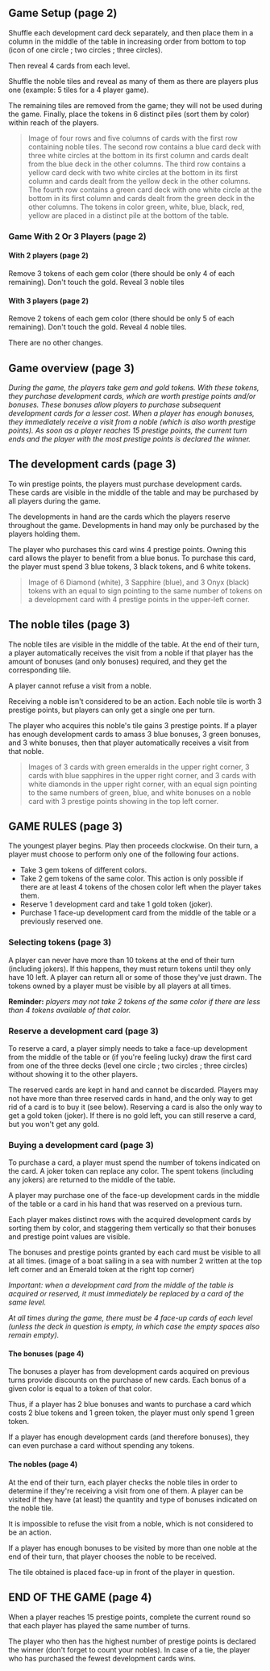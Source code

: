 ## Game Setup (page 2)

Shuffle each development card deck separately, and then place them in a column in the middle of the table in increasing order from bottom to top (icon of one circle ; two circles ; three circles).

Then reveal 4 cards from each level. 

Shuffle the noble tiles and reveal as many of them as there are players plus one (example: 5 tiles for a 4 player game). 

The remaining tiles are removed from the game; they will not be used during the game. Finally, place the tokens in 6 distinct piles (sort them by color) within reach of the players.

>Image of four rows and five columns of cards with the first row containing noble tiles. The second row contains a blue card deck with three white circles at the bottom in its first column and cards dealt from the blue deck in the other columns. The third row contains a yellow card deck with two white circles at the bottom in its first column and cards dealt from the yellow deck in the other columns. The fourth row contains a green card deck with one white circle at the bottom in its first column and cards dealt from the green deck in the other columns. The tokens in color green, white, blue, black, red, yellow are placed in a distinct pile at the bottom of the table. 

### Game With 2 Or 3 Players (page 2)

#### With 2 players (page 2)
Remove 3 tokens of each gem color (there should be only 4 of each remaining). Don't touch the gold. Reveal 3 noble tiles

#### With 3 players  (page 2)
Remove 2 tokens of each gem color (there should be only 5 of each remaining). Don't touch the gold. Reveal 4 noble tiles.

There are no other changes.

## Game overview  (page 3)

*During the game, the players take gem and gold tokens. With these tokens, they purchase development cards, which are worth prestige points and/or bonuses. These bonuses allow players to purchase subsequent development cards for a lesser cost. When a player has enough bonuses, they immediately receive a visit from a noble (which is also worth prestige points). As soon as a player reaches 15 prestige points, the current turn ends and the player with the most prestige points is declared the winner.*

## The development cards (page 3)

To win prestige points, the players must purchase development cards. These cards are visible in the middle of the table and may be purchased by all players during the game. 

The developments in hand are the cards which the players reserve throughout the game. Developments in hand may only be purchased by the players holding them.

The player who purchases this card wins 4 prestige points. Owning this card allows the player to benefit from a blue bonus. To purchase this card, the player must spend 3 blue tokens, 3 black tokens, and 6 white tokens.

> Image of 6 Diamond (white), 3 Sapphire (blue), and 3 Onyx (black) tokens with an equal to sign pointing to the same number of tokens on a development card with 4 prestige points in the upper-left corner.

## The noble tiles (page 3)

The noble tiles are visible in the middle of the table. At the end of their turn, a player automatically receives the visit from a noble if that player has the amount of bonuses (and only bonuses) required, and they get the corresponding tile. 

A player cannot refuse a visit from a noble. 

Receiving a noble isn't considered to be an action. Each noble tile is worth 3 prestige points, but players can only get a single one per turn.

The player who acquires this noble's tile gains 3 prestige points. If a player has enough development cards to amass 3 blue bonuses, 3 green bonuses, and 3 white bonuses, then that player automatically receives a visit from that noble.

>Images of 3 cards with green emeralds in the upper right corner, 3 cards with blue sapphires in the upper right corner, and 3 cards with white diamonds in the upper right corner, with an equal sign pointing to the same numbers of green, blue, and white bonuses on a noble card with 3 prestige points showing in the top left corner.

## GAME RULES (page 3)

The youngest player begins. Play then proceeds clockwise. On their turn, a player must choose to perform only one of the following four actions. 
- Take 3 gem tokens of different colors. 
- Take 2 gem tokens of the same color. 
  This action is only possible if there are at least 4 tokens of the chosen color left when the player takes them.
- Reserve 1 development card and take 1 gold token (joker). 
- Purchase 1 face-up development card from the middle of the 
  table or a previously reserved one.

### Selecting tokens (page 3)

A player can never have more than 10 tokens at the end of 
their turn (including jokers). If this happens, they must return 
tokens until they only have 10 left. A player can return all or 
some of those they've just drawn. The tokens owned by a 
player must be visible by all players at all times. 

**Reminder:** *players may not take 2 tokens of the same color if there are less than 4 tokens available of that color.*

### Reserve a development card (page 3)

To reserve a card, a player simply needs to take a face-up development from the middle of the table or (if you're feeling lucky) draw the first card from one of the three decks (level one circle ; two circles ; three circles) without showing it to the other players. 

The reserved cards are kept in hand and cannot be discarded. Players may not have more than three reserved cards in hand, and the only way to get rid of a card is to buy it (see below). Reserving a card is also the only way to get a gold token (joker). If there is no gold left, you can still reserve a card, but you won't get any gold.


### Buying a development card (page 3)

To purchase a card, a player must spend the number of tokens indicated on the card. A joker token can replace any color. The spent tokens (including any jokers) are returned to the middle of the table. 

A player may purchase one of the face-up development cards in the middle of the table or a card in his hand that was reserved on a previous turn. 

Each player makes distinct rows with the acquired development cards by sorting them by color, and staggering them vertically so that their bonuses and prestige point values are visible.

The bonuses and prestige points granted by each card must be visible to all at all times. (image of a boat sailing in a sea with number 2 written at the top left corner and an Emerald token at the right top corner)

*Important: when a development card from the middle of the table is acquired or reserved, it must immediately be replaced by a card of the same level.* 

*At all times during the game, there must be 4 face-up cards of each level (unless the deck in question is empty, in which case the empty spaces also remain empty).*


#### The bonuses (page 4)

The bonuses a player has from development cards acquired on previous turns provide discounts on the purchase of new cards. Each bonus of a given color is equal to a token of that color. 

Thus, if a player has 2 blue bonuses and wants to purchase a card which costs 2 blue tokens and 1 green token, the player must only spend 1 green token. 

If a player has enough development cards (and therefore bonuses), they can even purchase a card without spending any tokens.


#### The nobles (page 4)

At the end of their turn, each player checks the noble tiles in order to determine if they're receiving a visit from one of them. A player can be visited if they have (at least) the quantity and type of bonuses indicated on the noble tile. 

It is impossible to refuse the visit from a noble, which is not considered to be an action. 

If a player has enough bonuses to be visited by more than one noble at the end of their turn, that player chooses the noble to be received. 

The tile obtained is placed face-up in front of the player in question.

## END OF THE GAME (page 4)

When a player reaches 15 prestige points, complete the current round so that each player has played the same number of turns. 

The player who then has the highest number of prestige points is declared the winner (don't forget to count your nobles). In case of a tie, the player who has purchased the fewest development cards wins.
